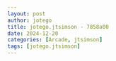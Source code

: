 ```yaml
---
layout: post
author: jotego
title: jotego.jtsimson - 7858a00
date: 2024-12-20
categories: [Arcade, jtsimson]
tags: [jotego.jtsimson]
---
```


